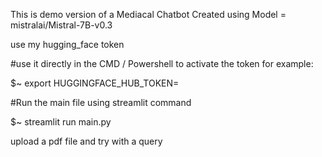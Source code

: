 This is demo version of a Mediacal Chatbot  Created using 
Model = mistralai/Mistral-7B-v0.3


use my hugging_face token 

#use it directly in the CMD / Powershell to activate the token
for example: 

$~ export HUGGINGFACE_HUB_TOKEN= <huggingface-token>



#Run the main file using streamlit command 

$~ streamlit run main.py

upload a pdf file and try with a query 
